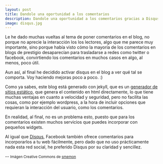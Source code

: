 ```yaml
---
layout: post
title: Dandole una oportunidad a los comentarios
description: Dandole una oportunidad a los comentarios gracias a Disqus.
image: disqus.jpg
---
```


Le he dado muchas vueltas al tema de poner comentarios en el blog, no porque no aprecie la interacción los los lectores, algo que me parece muy importante, sino porque había visto cómo la mayoría de los comentarios en blogs de prestigio desaparecían para trasladarse a redes como twitter o facebook, convirtiendo los comentarios en muchos casos en algo, al menos, poco útil.

Aun así, al final he decidido activar disqus en el blog a ver qué tal se comporta. Voy haciendo mejoras poco a poco. :)

Como ya sabes, este blog está generado con jekyll, que es un [generador de sitios estático][1], que genera el contenido en html directamente, lo que tiene muchas ventajas en cuanto a velocidad y seguridad, pero no facilita las cosas, como por ejemplo wordpress, a la hora de incluir opciones que requieran la interacción del usuario, como los comentarios.

En realidad, al final, no es un problema esto, puesto que para los comentarios existen muchos servicios que puedes incorporar con pequeños widgets.

Al igual que [Disqus][2], Facebook también ofrece comentarios para incorporarlos a tu web fácilmente, pero dado que no uso prácticamente nada esta red social, he preferido Disqus por su claridad y sencillez.

-- <small>Imágen Creative Commons de [smemon][3]</small>

[1]: http://ant.onio.org/2013/02/generadores-de-sitios-estaticos.html
[2]: http://disqus.com
[3]: http://www.flickr.com/photos/smemon/